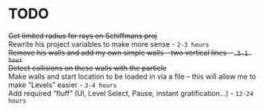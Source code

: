 # TODO
~~Get limited radius for rays on Schiffmans proj~~  
Rewrite his project variables to make more sense - `2-3 hours`  
~~Remove his walls and add my own simple walls – two vertical lines - `.5-1 hour`~~  
~~Detect collisions on these walls with the particle~~  
Make walls and start location to be loaded in via a file – this will allow me to make “Levels” easier - `3-4 hours`  
Add required “fluff” (UI, Level Select, Pause, instant gratification…) - `12-24 hours`  
